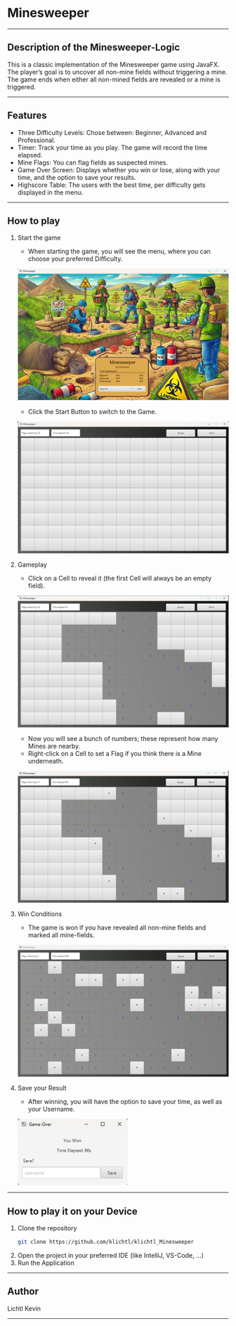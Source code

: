 # Minesweeper

***

## Description of the Minesweeper-Logic

This is a classic implementation of the Minesweeper game using JavaFX.  
The player’s goal is to uncover all non-mine fields without triggering a mine.  
The game ends when either all non-mined fields are revealed or a mine is triggered.

***

## Features

+ Three Difficulty Levels: Chose between: Beginner, Advanced and Professional.
+ Timer: Track your time as you play. The game will record the time elapsed.
+ Mine Flags: You can flag fields as suspected mines.
+ Game Over Screen: Displays whether you win or lose, along with your time, and the option to save your results.
+ Highscore Table: The users with the best time, per difficulty gets displayed in the menu.

***

## How to play

1. Start the game
    + When starting the game, you will see the menu, where you can choose your preferred Difficulty.

    <p align="left">
      <img alt="menu.png" height="300" width="550" src="src/main/resources/images/README-images/menu.png"/>
    </p>

    + Click the Start Button to switch to the Game.

    <p align="left">
      <img alt="game-start.png" height="300" width="550" src="src/main/resources/images/README-images/game-start.png"/>
    </p>

2. Gameplay
    + Click on a Cell to reveal it (the first Cell will always be an empty field).

    <p align="left">
      <img alt="game-reveal.png" height="300" width="550" src="src/main/resources/images/README-images/game-reveal.png"/>
    </p>

    + Now you will see a bunch of numbers; these represent how many Mines are nearby.
    + Right-click on a Cell to set a Flag if you think there is a Mine underneath.

    <p align="left">
      <img alt="game-flag.png" height="300" width="550" src="src/main/resources/images/README-images/game-flags.png"/>
    </p>

3. Win Conditions
    + The game is won if you have revealed all non-mine fields and marked all mine-fields.

    <p align="left">
      <img alt="game-won.png" height="300" width="550" src="src/main/resources/images/README-images/game-won.png"/>
    </p>

4. Save your Result
    + After winning, you will have the option to save your time, as well as your Username.

    <p align="left">
      <img alt="won-save.png" height="150" width="250" src="src/main/resources/images/README-images/won-save.png"/>
    </p>

***

## How to play it on your Device

1. Clone the repository
    ```bash
    git clone https://github.com/klichtl/klichtl_Minesweeper
    ```
2. Open the project in your preferred IDE (like IntelliJ, VS-Code, ...)
3. Run the Application

***

## Author

Lichtl Kevin

***